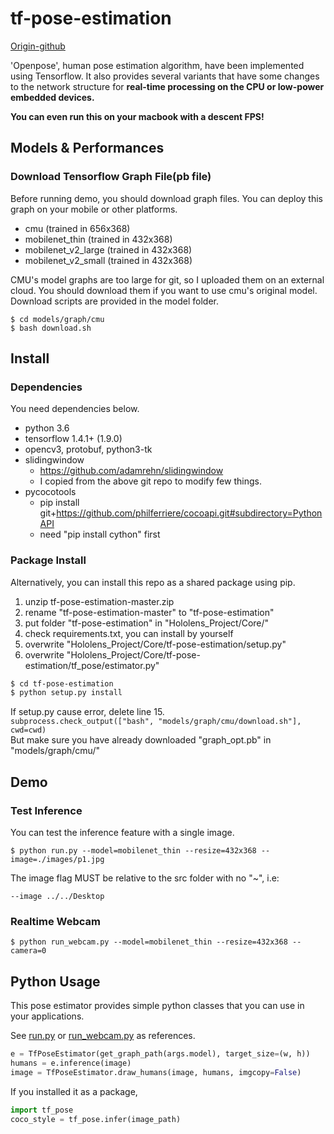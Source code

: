 # tf-pose-estimation

[Origin-github](https://github.com/ildoonet/tf-pose-estimation)

'Openpose', human pose estimation algorithm, have been implemented using Tensorflow. It also provides several variants that have some changes to the network structure for **real-time processing on the CPU or low-power embedded devices.**

**You can even run this on your macbook with a descent FPS!**

## Models & Performances

### Download Tensorflow Graph File(pb file)

Before running demo, you should download graph files. You can deploy this graph on your mobile or other platforms.

- cmu (trained in 656x368)
- mobilenet_thin (trained in 432x368)
- mobilenet_v2_large (trained in 432x368)
- mobilenet_v2_small (trained in 432x368)

CMU's model graphs are too large for git, so I uploaded them on an external cloud. You should download them if you want to use cmu's original model. Download scripts are provided in the model folder.

```
$ cd models/graph/cmu
$ bash download.sh
```

## Install

### Dependencies

You need dependencies below.

- python 3.6
- tensorflow 1.4.1+ (1.9.0)
- opencv3, protobuf, python3-tk
- slidingwindow
  - https://github.com/adamrehn/slidingwindow
  - I copied from the above git repo to modify few things.
- pycocotools
  - pip install git+https://github.com/philferriere/cocoapi.git#subdirectory=PythonAPI
  - need "pip install cython" first

### Package Install

Alternatively, you can install this repo as a shared package using pip.
1. unzip tf-pose-estimation-master.zip
2. rename "tf-pose-estimation-master" to "tf-pose-estimation"
3. put folder "tf-pose-estimation" in "Hololens_Project/Core/"
4. check requirements.txt, you can install by yourself
5. overwrite "Hololens_Project/Core/tf-pose-estimation/setup.py"
6. overwrite "Hololens_Project/Core/tf-pose-estimation/tf_pose/estimator.py"

```bash
$ cd tf-pose-estimation
$ python setup.py install
```

If setup.py cause error, delete line 15.  
```subprocess.check_output(["bash", "models/graph/cmu/download.sh"], cwd=cwd)```  
But make sure you have already downloaded "graph_opt.pb" in "models/graph/cmu/"

## Demo

### Test Inference

You can test the inference feature with a single image.

```
$ python run.py --model=mobilenet_thin --resize=432x368 --image=./images/p1.jpg
```

The image flag MUST be relative to the src folder with no "~", i.e:
```
--image ../../Desktop
```

### Realtime Webcam

```
$ python run_webcam.py --model=mobilenet_thin --resize=432x368 --camera=0
```

## Python Usage

This pose estimator provides simple python classes that you can use in your applications.

See [run.py](run.py) or [run_webcam.py](run_webcam.py) as references.

```python
e = TfPoseEstimator(get_graph_path(args.model), target_size=(w, h))
humans = e.inference(image)
image = TfPoseEstimator.draw_humans(image, humans, imgcopy=False)
```

If you installed it as a package,

```python
import tf_pose
coco_style = tf_pose.infer(image_path)
```
